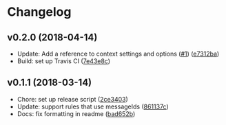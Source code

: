 # Changelog

## v0.2.0 (2018-04-14)

* Update: Add a reference to context settings and options ([#1](https://github.com/not-an-aardvark/eslint-rule-composer/issues/1)) ([e7312ba](https://github.com/not-an-aardvark/eslint-rule-composer/commit/e7312bae50399f7576220649a52b8bbb4d4083c2))
* Build: set up Travis CI ([7e43e8c](https://github.com/not-an-aardvark/eslint-rule-composer/commit/7e43e8c05f667b0335f8ca7505acf831e1616070))

## v0.1.1 (2018-03-14)

* Chore: set up release script ([2ce3403](https://github.com/not-an-aardvark/eslint-rule-composer/commit/2ce3403d9cade255f904a3f8b9135076fa0937f1))
* Update: support rules that use messageIds ([861137c](https://github.com/not-an-aardvark/eslint-rule-composer/commit/861137cd9080c6a9f9e1dfe5a5e0fa03f81bf5ec))
* Docs: fix formatting in readme ([bad652b](https://github.com/not-an-aardvark/eslint-rule-composer/commit/bad652b05f6470e2155df02746acfa85a45fb4ab))

